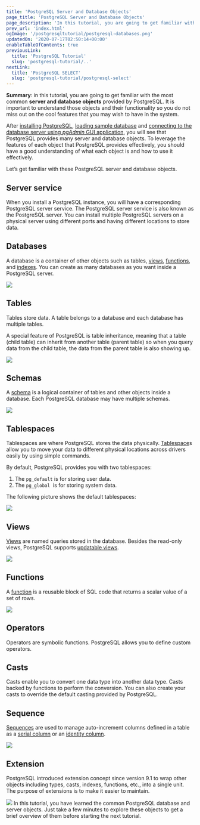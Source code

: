 ```yaml
---
title: 'PostgreSQL Server and Database Objects'
page_title: 'PostgreSQL Server and Database Objects'
page_description: 'In this tutorial, you are going to get familiar with the most common server and database objects provided by PostgreSQL'
prev_url: 'index.html'
ogImage: '/postgresqltutorial/postgresql-databases.png'
updatedOn: '2020-07-17T02:50:14+00:00'
enableTableOfContents: true
previousLink:
  title: 'PostgreSQL Tutorial'
  slug: 'postgresql-tutorial/..'
nextLink:
  title: 'PostgreSQL SELECT'
  slug: 'postgresql-tutorial/postgresql-select'
---
```


**Summary**: in this tutorial, you are going to get familiar with the most common **server and database objects** provided by PostgreSQL. It is important to understand those objects and their functionality so you do not miss out on the cool features that you may wish to have in the system.

After [installing PostgreSQL](../postgresql-getting-started/install-postgresql 'Install PostgreSQL'), [loading sample database](../postgresql-getting-started/load-postgresql-sample-database 'Load PostgreSQL Sample Database') and [connecting to the database server using _pgAdmin_ GUI application](../postgresql-getting-started/connect-to-postgresql-database 'Connect to PostgreSQL Database'), you will see that PostgreSQL provides many server and database objects. To leverage the features of each object that PostgreSQL provides effectively, you should have a good understanding of what each object is and how to use it effectively.

Let’s get familiar with these PostgreSQL server and database objects.

## Server service

When you install a PostgreSQL instance, you will have a corresponding PostgreSQL server service. The PostgreSQL server service is also known as the PostgreSQL server. You can install multiple PostgreSQL servers on a physical server using different ports and having different locations to store data.

## Databases

A database is a container of other objects such as tables, [views](../postgresql-views), [functions](/postgresql/postgresql-stored-procedures/), and [indexes](../postgresql-indexes). You can create as many databases as you want inside a PostgreSQL server.

![](/postgresqltutorial/postgresql-databases.png)

## Tables

Tables store data. A table belongs to a database and each database has multiple tables.

A special feature of PostgreSQL is table inheritance, meaning that a table (child table) can inherit from another table (parent table) so when you query data from the child table, the data from the parent table is also showing up.

![](/postgresqltutorial/postgresql-tables.png)

## Schemas

A [schema](../postgresql-administration/postgresql-schema) is a logical container of tables and other objects inside a database. Each PostgreSQL database may have multiple schemas.

![](/postgresqltutorial/postgresql-schema.png)

## Tablespaces

Tablespaces are where PostgreSQL stores the data physically. [Tablespace](../postgresql-administration/postgresql-create-tablespace 'PostgreSQL Tablespaces')s allow you to move your data to different physical locations across drivers easily by using simple commands.

By default, PostgreSQL provides you with two tablespaces:

1. The `pg_default` is for storing user data.
2. The `pg_global`  is for storing system data.

The following picture shows the default tablespaces:

![](/postgresqltutorial/postgresql-tablespace.png)

## Views

[Views](../postgresql-views) are named queries stored in the database. Besides the read\-only views, PostgreSQL supports [updatable views](../postgresql-views/postgresql-updatable-views).

![](/postgresqltutorial/postgresql-views.png)

## Functions

A [function](/postgresql/postgresql-stored-procedures/) is a reusable block of SQL code that returns a scalar value of a set of rows.

![](/postgresqltutorial/postgresql-functions.png)

## Operators

Operators are symbolic functions. PostgreSQL allows you to define custom operators.

## Casts

Casts enable you to convert one data type into another data type. Casts backed by functions to perform the conversion. You can also create your casts to override the default casting provided by PostgreSQL.

## Sequence

[Sequences](postgresql-sequences) are used to manage auto\-increment columns defined in a table as a [serial column](postgresql-serial) or an [identity column](postgresql-identity-column).

![](/postgresqltutorial/postgresql-sequence.png)

## Extension

PostgreSQL introduced extension concept since version 9\.1 to wrap other objects including types, casts, indexes, functions, etc., into a single unit.  The purpose of extensions is to make it easier to maintain.

![](/postgresqltutorial/postgresql-extension.png)
In this tutorial, you have learned the common PostgreSQL database and server objects. Just take a few minutes to explore these objects to get a brief overview of them before starting the next tutorial.
